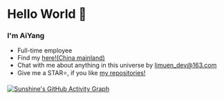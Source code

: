 # Hello World 👋

### I'm AiYang

- Full-time employee
- Find my [here!(China mainland)](https://aiyang.vercel.app)
- Chat with me about anything in this universe by limuen_dev@163.com
- Give me a STAR⭐, if you like [my repositories!](https://github.com/limuen?tab=repositories) 
 

[![Sunshine's GitHub Activity Graph](https://activity-graph.herokuapp.com/graph?username=limuen&theme=xcode)](https://github.com/limuen)

